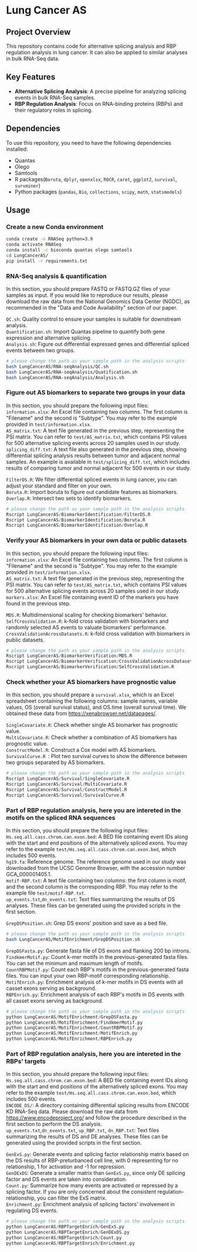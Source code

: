 # Lung Cancer AS

## Project Overview

This repository contains code for alternative splicing analysis and RBP regulation analysis in lung cancer. It can also be applied to similar analyses in bulk RNA-Seq data.

## Key Features

- **Alternative Splicing Analysis**: A precise pipeline for analyzing splicing events in bulk RNA-Seq samples.
- **RBP Regulation Analysis**: Focus on RNA-binding proteins (RBPs) and their regulatory roles in splicing.

## Dependencies

To use this repository, you need to have the following dependencies installed:

- Quantas
- Olego
- Samtools
- R packages(`Boruta`, `dplyr`, `openxlsx`, `ROCR`, `caret`, `ggplot2`, `survival`, `survminer`)
- Python packages (`pandas`, `Bio`, `collections`, `scipy`, `math`, `statsmodels`)

## Usage

### Create a new Conda environment

```bash
conda create -n RNASeq python=3.9
conda activate RNASeq
conda install -c bioconda quantas olego samtools
cd LungCancerAS/
pip install -r requirements.txt
```

### RNA-Seq analysis & quantification  

In this section, you should prepare FASTQ or FASTQ.GZ files of your samples as input. If you would like to reproduce our results, please download the raw data from the National Genomics Data Center (NGDC), as recommended in the "Data and Code Availability" section of our paper.  
  
`QC.sh`: Quality control to ensure your samples is suitable for downstream analysis.  
`Quantification.sh`: Import Quantas pipeline to quantify both gene expression and alternative splicing.  
`Analysis.sh`: Figure out differential expressed genes and differential spliced events between two groups.  

```bash
# please change the path as your sample path in the analysis scripts
bash LungCancerAS/RNA-seqAnalysis/QC.sh
bash LungCancerAS/RNA-seqAnalysis/Quatification.sh
bash LungCancerAS/RNA-seqAnalysis/Analysis.sh
```

### Figure out AS biomarkers to separate two groups in your data    
  
In this section, you should prepare the following input files:  
`information.xlsx`: An Excel file containing two columns. The first column is "Filename" and the second is "Subtype". You may refer to the example provided in `test/information.xlsx`.   
`AS_matrix.txt`: A text file generated in the previous step, representing the PSI matrix. You can refer to `test/AS_matrix.txt`, which contains PSI values for 500 alternative splicing events across 20 samples used in our study.   
`splicing_diff.txt`: A text file also generated in the previous step, showing differential splicing analysis results between tumor and adjacent normal samples. An example is available in `test/splicing_diff.txt`, which includes results of comparing tumor and normal adjacent for 500 events in our study.   

`FilterDS.R`: We filter differential spliced events in lung cancer, you can adjust your standard and filter on your own.  
`Boruta.R`: Import boruta to figure out candidate features as biomarkers.  
`Overlap.R`: Intersect two sets to identify biomarkers.  

```r
# please change the path as your sample path in the analysis scripts
Rscript LungCancerAS/BiomarkerIdentification/FilterDS.R
Rscript LungCancerAS/BiomarkerIdentification/Boruta.R
Rscript LungCancerAS/BiomarkerIdentification/Overlap.R
```

### Verify your AS biomarkers in your own data or public datasets

In this section, you should prepare the following input files:  
`information.xlsx`: An Excel file containing two columns. The first column is "Filename" and the second is "Subtype". You may refer to the example provided in `test/information.xlsx`.  
`AS_matrix.txt`: A text file generated in the previous step, representing the PSI matrix. You can refer to `test/AS_matrix.txt`, which contains PSI values for 500 alternative splicing events across 20 samples used in our study.  
`markers.xlsx`:  An Excel file containing event ID of the markers you have found in the previous step.      
  
`MDS.R`: Multidimensional scaling for checking biomarkers' behavior.  
`SelfCrossValidation.R`: k-fold cross validation with biomarkers and randomly selected AS events to valuate biomarkers' performance.  
`CrossValidationAcrossDatasets.R`: k-fold cross validation with biomarkers in public datasets.  

```r
# please change the path as your sample path in the analysis scripts
Rscript LungCancerAS/BiomarkerVerification/MDS.R
Rscript LungCancerAS/BiomarkerVerification/CrossValidationAcrossDatasets.R
Rscript LungCancerAS/BiomarkerVerification/SelfCrossValidation.R
```

### Check whether your AS biomarkers have prognostic value

In this section, you should prepare a `survival.xlsx`, which is an Excel spreadsheet containing the following columns: sample names, variable values, OS (overall survival status), and OS.time (overall survival time). We obtained these data from https://xenabrowser.net/datapages/.  

`SingleCovariate.R`: Check whether single AS biomarker has prognostic value.  
`MultiCovariate.R`: Check whether a combination of AS biomarkers has prognostic value.  
`ConstructModel.R`: Construct a Cox model with AS biomarkers.  
`SurvivalCurve.R `: Plot two survival curves to show the difference between two groups separated by AS biomarkers.  

```r
# please change the path as your sample path in the analysis scripts
Rscript LungCancerAS/Survival/SingleCovariate.R
Rscript LungCancerAS/Survival/MultiCovariate.R
Rscript LungCancerAS/Survival/ConstructModel.R
Rscript LungCancerAS/Survival/SurvivalCurve.R
```

### Part of RBP regulation analysis, here you are intereted in the motifs on the spliced RNA sequences

In this section, you should prepare the following input files:  
`Hs.seq.all.cass.chrom.can.exon.bed`:  A BED file containing event IDs along with the start and end positions of the alternatively spliced exons. You may refer to the example `test/Hs.seq.all.cass.chrom.can.exon.bed`, which includes 500 events.   
`hg19.fa`: Reference genome. The reference genome used in our study was downloaded from the UCSC Genome Browser, with the accession number GCA_000001405.1.            
`motif-RBP.txt`: A text file containing two columns: the first column is motif, and the second column is the corresponding RBP. You may refer to the example file `test/motif-RBP.txt`.   
`up_events.txt`,`dn_events.txt`: Text files summarizing the results of DS analyses. These files can be generated using the provided scripts in the first section.     

`GrepDSPosition.sh`: Grep DS exons' position and save as a bed file.  

```bash
# please change the path as your sample path in the analysis scripts
bash LungCancerAS/MotifEnrichment/GrepDSPosition.sh
```

`GrepDSFasta.py`: Generate fasta file of DS exons and flanking 200 bp introns.  
`FindkmerMotif.py`: Count k-mer motifs in the previous-generated fasta files. You can set the minimum and maximum length of motifs.  
`CountRBPMotif.py`: Count each RBP's motifs in the previous-generated fasta files. You can input your own RBP-motif corresponding relationship.  
`MotifEnrich.py`: Enrichment analysis of k-mer motifs in DS events with all casset exons serving as background.  
`RBPEnrich.py`: Enrichment analysis of each RBP's motifs in DS events with all casset exons serving as background.  

```python
# please change the path as your sample path in the analysis scripts
python LungCancerAS/MotifEnrichment/GrepDSFasta.py
python LungCancerAS/MotifEnrichment/FindkmerMotif.py
python LungCancerAS/MotifEnrichment/CountRBPMotif.py
python LungCancerAS/MotifEnrichment/MotifEnrich.py
python LungCancerAS/MotifEnrichment/RBPEnrich.py
```

### Part of RBP regulation analysis, here you are intereted in the RBPs' targets

In this section, you should prepare the following input files:  
`Hs.seq.all.cass.chrom.can.exon.bed`:  A BED file containing event IDs along with the start and end positions of the alternatively spliced exons. You may refer to the example `test/Hs.seq.all.cass.chrom.can.exon.bed`, which includes 500 events.   
`ENCODE_DS/`: A directory containing differential splicing results from ENCODE KD RNA-Seq data. Please download the raw data from https://www.encodeproject.org/ and follow the procedure described in the first section to perform the DS analysis.        
`up_events.txt`,`dn_events.txt`, `up_RBP.txt`, `dn_RBP.txt`: Text files summarizing the results of DS and DE analyses. These files can be generated using the provided scripts in the first section.    

`GenExS.py`: Generate events and splicing factor relationship matrix based on the DS results of RBP-preturbanced cell line, with 0 representing for no relationship, 1 for activation and -1 for repression.  
`GenDExDS`: Generate a smaller matrix than `GenExS.py`, since only DE splicing factor and DS events are taken into consideration.  
`Count.py`: Summarize how many events are activated or repressed by a splicing factor. If you are only concerned about the consistent regulation-relationship, you can filter the ExS matrix.  
`Enrichment.py`: Enrichment analysis of splicing factors' involvement in regulating DS events.  

```python
# please change the path as your sample path in the analysis scripts
python LungCancerAS/RBPTargetEnrich/GenExS.py
python LungCancerAS/RBPTargetEnrich/GenDExDS.py
python LungCancerAS/RBPTargetEnrich/Count.py
python LungCancerAS/RBPTargetEnrich/Enrichment.py

```







